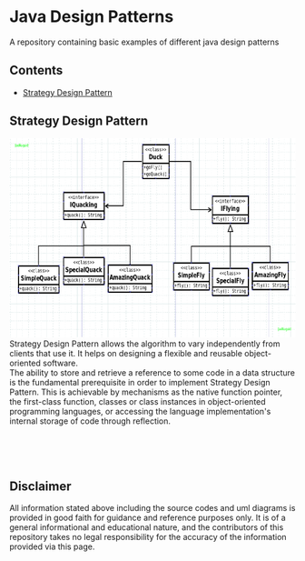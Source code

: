 # Java Design Patterns
A repository containing basic examples of different java design patterns

## Contents
- [Strategy Design Pattern](https://jaenuguid.github.io/Java-Design-Patterns/#sdp)




## Strategy Design Pattern<a id="sdp"></a>
<img src="https://github.com/JaeNuguid/Java-Design-Patterns/blob/master/Strategy%20design%20pattern/strategy-design-pattern.png?raw=true" height="350" width="600"/> <br/>
Strategy Design Pattern allows the algorithm to vary independently from clients that use it. It helps on designing a flexible and reusable object-oriented software.
<br/>
The ability to store and retrieve a reference to some code in a data structure is the fundamental prerequisite in order to implement Strategy Design Pattern. This is achievable by mechanisms as the native function pointer, the first-class function, classes or class instances in object-oriented programming languages, or accessing the language implementation's internal storage of code through reflection.

<br/><br/><br/>
## Disclaimer
All information stated above including the source codes and uml diagrams is provided in good faith for guidance and reference purposes only. It is of a general informational and educational nature, and the contributors of this repository takes no legal responsibility for the accuracy of the information provided via this page.
